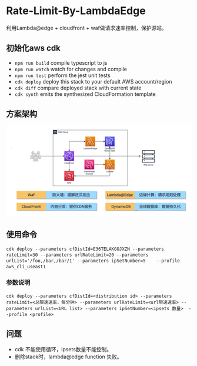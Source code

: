 # Rate-Limit-By-LambdaEdge

利用Lambda@edge + cloudfront + waf做请求速率控制，保护源站。

## 初始化aws cdk

* `npm run build`   compile typescript to js
* `npm run watch`   watch for changes and compile
* `npm run test`    perform the jest unit tests
* `cdk deploy`      deploy this stack to your default AWS account/region
* `cdk diff`        compare deployed stack with current state
* `cdk synth`       emits the synthesized CloudFormation template

## 方案架构
![image](https://github.com/heqiqi/Rate-Limit-By-LambdaEdge/blob/main/images/rate-arch.png)

## 使用命令
```
cdk deploy --parameters cfDistId=E36TELAKGOJXZN --parameters rateLimit=30 --parameters urlRateLimit=20 --parameters urlList='/foo,/bar,/bar/1' --parameters ipSetNumber=5    --profile aws_cli_useast1
```
### 参数说明
```
cdk deploy --parameters cfDistId=<distribution id> --parameters rateLimit=<总限速速率，每分钟> --parameters urlRateLimit=<url限速速率> --parameters urlList=<URL list> --parameters ipSetNumber=<ipsets 数量>  --profile <profile>
```

## 问题
- cdk 不能使用循环，ipsets数量不能控制。
- 删除stack时，lambda@edge function 失败。
